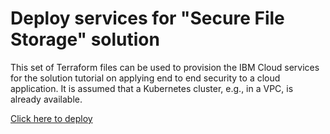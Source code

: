 # Deploy services for "Secure File Storage" solution


This set of Terraform files can be used to provision the IBM Cloud services for the solution tutorial on applying end to end security to a cloud application. It is assumed that a Kubernetes cluster, e.g., in a VPC, is already available.

[Click here to deploy](https://cloud.ibm.com/schematics/workspaces/create?repository=https://github.com/IBM-Cloud/secure-file-storage/tree/terraform/terraform)